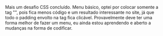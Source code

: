 Mais um desafio CSS concluído.
Menu básico, optei por colocar somente a tag "<a>", pois fica menos código e um resultado interessante no site, já que todo o padding envolto na tag fica clicável.
Provavelmente deve ter uma forma melhor de fazer um menu, eu ainda estou aprendendo e aberto a mudanças na forma de codificar.
